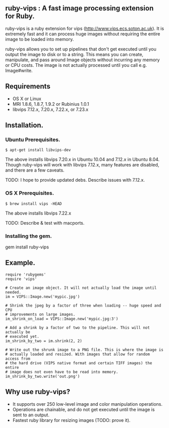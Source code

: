 ## ruby-vips : A fast image processing extension for Ruby.

ruby-vips is a ruby extension for vips (http://www.vips.ecs.soton.ac.uk). It is
extremely fast and it can process huge images without requiring the entire image
to be loaded into memory.

ruby-vips allows you to set up pipelines that don't get executed until you
output the image to disk or to a string. This means you can create,
manipulate, and pass around Image objects without incurring any memory or CPU
costs. The image is not actually processed until you call e.g. Image#write.

## Requirements

  * OS X or Linux
  * MRI 1.8.6, 1.8.7, 1.9.2 or Rubinius 1.0.1
  * libvips 7.12.x, 7.20.x, 7.22.x, or 7.23.x

## Installation.

### Ubuntu Prerequisites.

    $ apt-get install libvips-dev

The above installs libvips 7.20.x in Ubuntu 10.04 and 7.12.x in Ubuntu 8.04.
Though ruby-vips will work with libvips 7.12.x, many features are disabled, and
there are a few caveats.

TODO: I hope to provide updated debs. Describe issues with 7.12.x.

### OS X Prerequisites.

    $ brew install vips -HEAD

The above installs libvips 7.22.x

TODO: Describe & test with macports.

### Installing the gem.

gem install ruby-vips

## Example.

    require 'rubygems'
    require 'vips'

    # Create an image object. It will not actually load the image until needed.
    im = VIPS::Image.new('mypic.jpg')

    # Shrink the jpeg by a factor of three when loading -- huge speed and CPU
    # improvements on large images.
    im_shrink_on_load = VIPS::Image.new('mypic.jpg:3')

    # Add a shrink by a factor of two to the pipeline. This will not actually be
    # executed yet.
    im_shrink_by_two = im.shrink(2, 2)

    # Write out the shrunk image to a PNG file. This is where the image is
    # actually loaded and resized. With images that allow for random access from
    # the hard drive (VIPS native format and certain TIFF images) the entire
    # image does not even have to be read into memory.
    im_shrink_by_two.write('out.png')

## Why use ruby-vips?

  - It supports over 250 low-level image and color manipulation operations.
  - Operations are chainable, and do not get executed until the image is sent to
    an output.
  - Fastest ruby library for resizing images (TODO: prove it).

